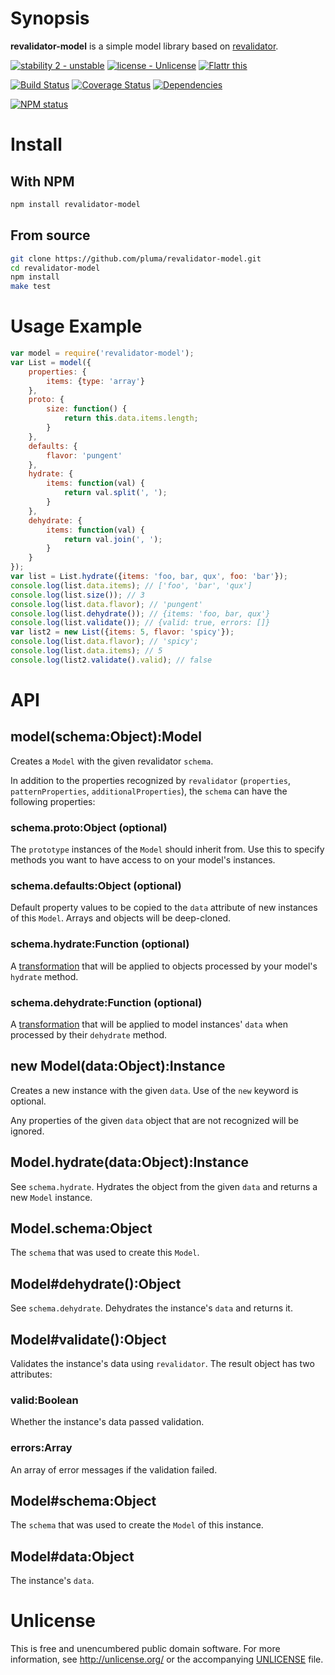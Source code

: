 # Synopsis

**revalidator-model** is a simple model library based on [revalidator](https://github.com/flatiron/revalidator).

[![stability 2 - unstable](http://b.repl.ca/v1/stability-2_--_unstable-yellow.png)](http://nodejs.org/api/documentation.html#documentation_stability_index) [![license - Unlicense](http://b.repl.ca/v1/license-Unlicense-lightgrey.png)](http://unlicense.org/) [![Flattr this](https://api.flattr.com/button/flattr-badge-large.png)](https://flattr.com/submit/auto?user_id=pluma&url=https://github.com/pluma/revalidator-model)

[![Build Status](https://travis-ci.org/pluma/revalidator-model.png?branch=master)](https://travis-ci.org/pluma/revalidator-model) [![Coverage Status](https://coveralls.io/repos/pluma/revalidator-model/badge.png?branch=master)](https://coveralls.io/r/pluma/revalidator-model?branch=master) [![Dependencies](https://david-dm.org/pluma/revalidator-model.png?theme=shields.io)](https://david-dm.org/pluma/revalidator-model)

[![NPM status](https://nodei.co/npm/revalidator-model.png?compact=true)](https://npmjs.org/package/revalidator-model)

# Install

## With NPM

```sh
npm install revalidator-model
```

## From source

```sh
git clone https://github.com/pluma/revalidator-model.git
cd revalidator-model
npm install
make test
```

# Usage Example

```javascript
var model = require('revalidator-model');
var List = model({
    properties: {
        items: {type: 'array'}
    },
    proto: {
        size: function() {
            return this.data.items.length;
        }
    },
    defaults: {
        flavor: 'pungent'
    },
    hydrate: {
        items: function(val) {
            return val.split(', ');
        }
    },
    dehydrate: {
        items: function(val) {
            return val.join(', ');
        }
    }
});
var list = List.hydrate({items: 'foo, bar, qux', foo: 'bar'});
console.log(list.data.items); // ['foo', 'bar', 'qux']
console.log(list.size()); // 3
console.log(list.data.flavor); // 'pungent'
console.log(list.dehydrate()); // {items: 'foo, bar, qux'}
console.log(list.validate()); // {valid: true, errors: []}
var list2 = new List({items: 5, flavor: 'spicy'});
console.log(list.data.flavor); // 'spicy';
console.log(list.data.items); // 5
console.log(list2.validate().valid); // false
```

# API

## model(schema:Object):Model

Creates a `Model` with the given revalidator `schema`.

In addition to the properties recognized by `revalidator` (`properties`, `patternProperties`, `additionalProperties`), the `schema` can have the following properties:

### schema.proto:Object (optional)

The `prototype` instances of the `Model` should inherit from. Use this to specify methods you want to have access to on your model's instances.

### schema.defaults:Object (optional)

Default property values to be copied to the `data` attribute of new instances of this
`Model`. Arrays and objects will be deep-cloned.

### schema.hydrate:Function (optional)

A [transformation](https://github.com/pluma/transform-object) that will be applied to objects processed by your model's `hydrate` method.

### schema.dehydrate:Function (optional)

A [transformation](https://github.com/pluma/transform-object) that will be applied to model instances' `data` when processed by their `dehydrate` method.

## new Model(data:Object):Instance

Creates a new instance with the given `data`. Use of the `new` keyword is optional.

Any properties of the given `data` object that are not recognized will be ignored.

## Model.hydrate(data:Object):Instance

See `schema.hydrate`. Hydrates the object from the given `data` and returns a new `Model` instance.

## Model.schema:Object

The `schema` that was used to create this `Model`.

## Model#dehydrate():Object

See `schema.dehydrate`. Dehydrates the instance's `data` and returns it.

## Model#validate():Object

Validates the instance's data using `revalidator`. The result object has two attributes:

### valid:Boolean

Whether the instance's data passed validation.

### errors:Array

An array of error messages if the validation failed.

## Model#schema:Object

The `schema` that was used to create the `Model` of this instance.

## Model#data:Object

The instance's `data`.

# Unlicense

This is free and unencumbered public domain software. For more information, see http://unlicense.org/ or the accompanying [UNLICENSE](https://github.com/pluma/revalidator-model/blob/master/UNLICENSE) file.